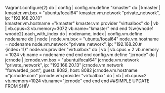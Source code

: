 Vagrant.configure(2) do | config |
    config.vm.define "kmaster" do | kmaster |
        kmaster.vm.box = "ubuntu/focal64"
        kmaster.vm.network "private_network", ip: "192.168.20.10"        
        kmaster.vm.hostname ="kmaster"
        kmaster.vm.provider "virtualbox" do | vb |
            vb.cpus=3
            vb.memory=3072
            vb.name="kmaster"
        end
    end
    %w{wnode1 wnode2}.each_with_index do | nodename, index |
        config.vm.define nodename do | node |
            node.vm.box = "ubuntu/focal64"
            node.vm.hostname = nodename
            node.vm.network "private_network", ip: "192.168.20.#{index+11}"
            node.vm.provider "virtualbox" do | vb |
                vb.cpus = 2
                vb.memory = 1024
                vb.name = nodename
            end
        end
    end
		config.vm.define "jcrnode" do | jcrnode |
        jcrnode.vm.box = "ubuntu/focal64"
        jcrnode.vm.network "private_network", ip: "192.168.20.13" 
				jcrnode.vm.network "forwarded_port", guest: 8082, host: 8082
        jcrnode.vm.hostname ="jcrnode.com"
        jcrnode.vm.provider "virtualbox" do | vb |
            vb.cpus=2
            vb.memory=1024
            vb.name="jcrnode"
        end
    end
end
##SIMPLE UPDATE FROM SHIV
